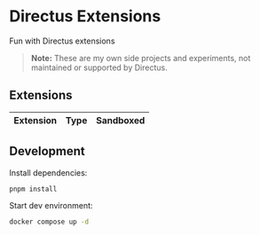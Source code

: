 # Directus Extensions

Fun with Directus extensions

> **Note:** These are my own side projects and experiments, not maintained or supported by Directus.

## Extensions

<!-- Generated by `pnpm readme` -->
| Extension | Type | Sandboxed |
| --------- | --------- | --------- |
<!-- Generated by `pnpm readme` -->

## Development

Install dependencies:
```bash
pnpm install
```

Start dev environment:
```bash
docker compose up -d
```

